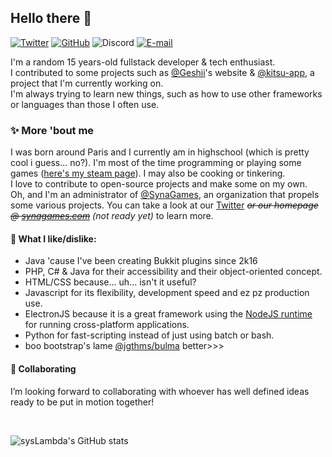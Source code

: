 ## Hello there 👋

[![Twitter](https://img.shields.io/twitter/follow/sysLambda?logo=twitter&logoColor=ffffff&labelColor=5D5D5D&color=A2A2A2&label=@sysLambda&style=flat)](https://twitter.com/sysLambda)
[![GitHub](https://img.shields.io/github/followers/sysLambda.svg?logo=github&labelColor=5D5D5D&color=A2A2A2&label=/sysLambda&style=flat)](https://github.com/sysLambda)
![Discord](https://img.shields.io/static/v1?label=&message=mehSmh%230420&logo=discord&logoColor=ffffff&color=5D5D5D&style=flat)
[![E-mail](https://img.shields.io/static/v1?label=&message=hi%40syslambda.fr&color=5D5D5D&style=flat)](mailto:hi@syslambda.fr)

I'm a random 15 years-old fullstack developer & tech enthusiast.\
I contributed to some projects such as [@Geshii](https://github.com/Geshii)'s website & [@kitsu-app](https://github.com/kitsu-app), a project that I'm currently working on.\
I'm always trying to learn new things, such as how to use other frameworks or languages than those I often use.

### ✨ More 'bout me
I was born around Paris and I currently am in highschool (which is pretty cool i guess... no?). I'm most of the time programming or playing some games ([here's my steam page](https://steamcommunity.com/id/sysLambda/)). I may also be cooking or tinkering.\
I love to contribute to open-source projects and make some on my own.\
Oh, and I'm an administrator of [@SynaGames](https://github.com/SynaGames), an organization that propels some various projects. You can take a look at our [Twitter](https://twitter.com/SynaGames) *~~or our homepage @ [synagames.com](https://synagames.com)~~ (not ready yet)* to learn more.

#### 🤔 What I like/dislike:
- Java 'cause I've been creating Bukkit plugins since 2k16
- PHP, C# & Java for their accessibility and their object-oriented concept.
- HTML/CSS because... uh... isn't it useful?
- Javascript for its flexibility, development speed and ez pz production use.
- ElectronJS because it is a great framework using the [NodeJS runtime](https://node.js.org) for running cross-platform applications.
- Python for fast-scripting instead of just using batch or bash.
- boo bootstrap's lame [@jgthms/bulma](https://github.com/jgthms/bulma) better>>>

#### 👯 Collaborating
I’m looking forward to collaborating with whoever has well defined ideas ready to be put in motion together!

<br />

![sysLambda's GitHub stats](https://github-readme-stats.vercel.app/api?username=sysLambda&include_all_commits=true&show_icons=true)
